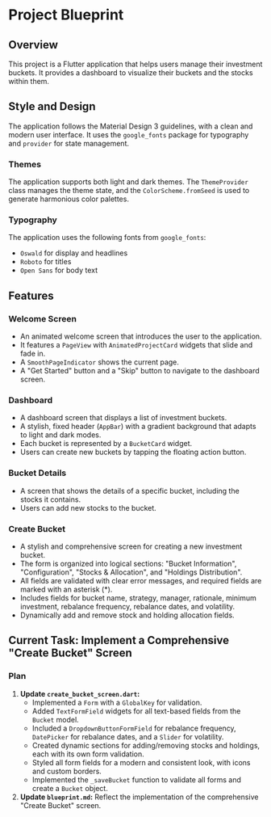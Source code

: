 # Project Blueprint

## Overview

This project is a Flutter application that helps users manage their investment buckets. It provides a dashboard to visualize their buckets and the stocks within them.

## Style and Design

The application follows the Material Design 3 guidelines, with a clean and modern user interface. It uses the `google_fonts` package for typography and `provider` for state management.

### Themes

The application supports both light and dark themes. The `ThemeProvider` class manages the theme state, and the `ColorScheme.fromSeed` is used to generate harmonious color palettes.

### Typography

The application uses the following fonts from `google_fonts`:
- `Oswald` for display and headlines
- `Roboto` for titles
- `Open Sans` for body text

## Features

### Welcome Screen

- An animated welcome screen that introduces the user to the application.
- It features a `PageView` with `AnimatedProjectCard` widgets that slide and fade in.
- A `SmoothPageIndicator` shows the current page.
- A "Get Started" button and a "Skip" button to navigate to the dashboard screen.

### Dashboard

- A dashboard screen that displays a list of investment buckets.
- A stylish, fixed header (`AppBar`) with a gradient background that adapts to light and dark modes.
- Each bucket is represented by a `BucketCard` widget.
- Users can create new buckets by tapping the floating action button.

### Bucket Details

- A screen that shows the details of a specific bucket, including the stocks it contains.
- Users can add new stocks to the bucket.

### Create Bucket

- A stylish and comprehensive screen for creating a new investment bucket.
- The form is organized into logical sections: "Bucket Information", "Configuration", "Stocks & Allocation", and "Holdings Distribution".
- All fields are validated with clear error messages, and required fields are marked with an asterisk (*).
- Includes fields for bucket name, strategy, manager, rationale, minimum investment, rebalance frequency, rebalance dates, and volatility.
- Dynamically add and remove stock and holding allocation fields.

## Current Task: Implement a Comprehensive "Create Bucket" Screen

### Plan

1.  **Update `create_bucket_screen.dart`:**
    *   Implemented a `Form` with a `GlobalKey` for validation.
    *   Added `TextFormField` widgets for all text-based fields from the `Bucket` model.
    *   Included a `DropdownButtonFormField` for rebalance frequency, `DatePicker` for rebalance dates, and a `Slider` for volatility.
    *   Created dynamic sections for adding/removing stocks and holdings, each with its own form validation.
    *   Styled all form fields for a modern and consistent look, with icons and custom borders.
    *   Implemented the `_saveBucket` function to validate all forms and create a `Bucket` object.
2.  **Update `blueprint.md`:** Reflect the implementation of the comprehensive "Create Bucket" screen.
